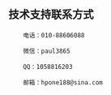 
## 技术支持联系方式

        电话：010-88606088
        
        微信：paul3865
        
        QQ：1058816203
        
        邮箱：hpone188@sina.com
